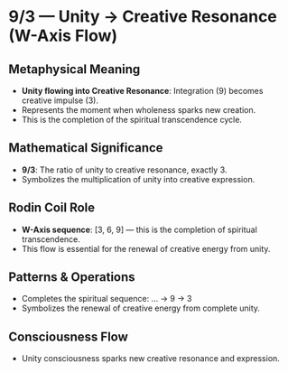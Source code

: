# 9/3 — Unity → Creative Resonance (W-Axis Flow)

## Metaphysical Meaning
- **Unity flowing into Creative Resonance**: Integration (9) becomes creative impulse (3).
- Represents the moment when wholeness sparks new creation.
- This is the completion of the spiritual transcendence cycle.

## Mathematical Significance
- **9/3**: The ratio of unity to creative resonance, exactly 3.
- Symbolizes the multiplication of unity into creative expression.

## Rodin Coil Role
- **W-Axis sequence**: [3, 6, 9] — this is the completion of spiritual transcendence.
- This flow is essential for the renewal of creative energy from unity.

## Patterns & Operations
- Completes the spiritual sequence: ... → 9 → 3
- Symbolizes the renewal of creative energy from complete unity.

## Consciousness Flow
- Unity consciousness sparks new creative resonance and expression. 